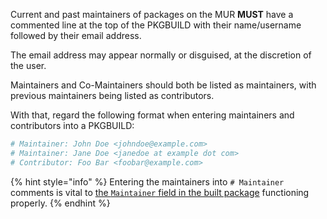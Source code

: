 Current and past maintainers of packages on the MUR **MUST** have a commented line at the top of the PKGBUILD with their name/username followed by their email address.

The email address may appear normally or disguised, at the discretion of the user.

Maintainers and Co-Maintainers should both be listed as maintainers, with previous maintainers being listed as contributors.

With that, regard the following format when entering maintainers and contributors into a PKGBUILD:

```sh
# Maintainer: John Doe <johndoe@example.com>
# Maintainer: Jane Doe <janedoe at example dot com>
# Contributor: Foo Bar <foobar@example.com>
```

{% hint style="info" %}
Entering the maintainers into `# Maintainer` comments is vital to [the `Maintainer` field in the built package](/makedeb/additional-pkgbuild-specs/the-maintainer-field.md) functioning properly.
{% endhint %}
